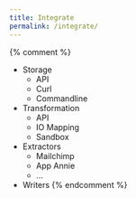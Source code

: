 ```yaml
---
title: Integrate
permalink: /integrate/
---
```


{% comment %}
  - Storage
    - API
    - Curl
    - Commandline
  - Transformation
    - API
    - IO Mapping
    - Sandbox
  - Extractors
    - Mailchimp
    - App Annie
    - ...
  - Writers
{% endcomment %}
